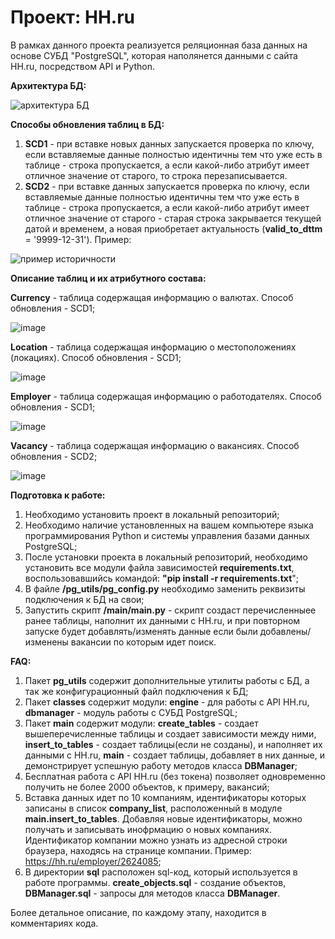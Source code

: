 # Проект: HH.ru

В рамках данного проекта реализуется реляционная база данных на основе СУБД "PostgreSQL", которая наполянется данными с сайта HH.ru, посредством API и Python.

**Архитектура БД:**

![архитектура БД](https://user-images.githubusercontent.com/123110865/233460105-7e5247c9-0077-422c-b0c3-7fddd16db7c6.png)

**Способы обновления таблиц в БД:**
1. **SCD1** - при вставке новых данных запускается проверка по ключу, если вставляемые данные полностью идентичны тем что уже есть в таблице - строка пропускается, а если какой-либо атрибут имеет отличное значение от старого, то строка перезаписывается.
2. **SCD2** - при вставке данных запускается проверка по ключу, если вставляемые данные полностью идентичны тем что уже есть в таблице - строка пропускается, а если какой-либо атрибут имеет отличное значение от старого - старая строка закрывается текущей датой и временем, а новая приобретает актуальность (**valid_to_dttm** = '9999-12-31'). Пример:

![пример историчности](https://user-images.githubusercontent.com/123110865/233473442-89029e31-0b92-4eab-8963-4bfdd2d4d4b1.png)

**Описание таблиц и их атрибутного состава:**

**Currency** - таблица содержащая информацию о валютах. Способ обновления - SCD1;

![image](https://user-images.githubusercontent.com/123110865/233463879-97e73185-a20f-4f5f-80ce-5bf1bc37dfd7.png)

**Location** - таблица содержащая информацию о местоположениях (локациях). Способ обновления - SCD1;

![image](https://user-images.githubusercontent.com/123110865/233466143-52bff06a-6295-434d-87d0-345b1568acf5.png)

**Employer** - таблица содержащая информацию о работодателях. Способ обновления - SCD1;

![image](https://user-images.githubusercontent.com/123110865/233468442-dc332a7b-3402-4e24-8f36-c51eb393de56.png)

**Vacancy** - таблица содержащая информацию о вакансиях. Способ обновления - SCD2;

![image](https://user-images.githubusercontent.com/123110865/233471440-9011aab9-a991-4e87-8e35-e0d72c77f322.png)

**Подготовка к работе:**
1. Необходимо установить проект в локальный репозиторий;
2. Необходимо наличие установленных на вашем компьютере языка программирования Python и системы управления базами данных PostgreSQL;
3. После установки проекта в локальный репозиторий, необходимо установить все модули файла зависимостей **requirements.txt**, воспользовавшийсь командой: **"pip install -r requirements.txt**";
4. В файле **/pg_utils/pg_config.py** необходимо заменить реквизиты подключения к БД на свои;
5. Запустить скрипт **/main/main.py** - скрипт создаст перечисленныее ранее таблицы, наполнит их данными с HH.ru, и при повторном запуске будет добавлять/изменять данные если были добавлены/изменены вакансии по которым идет поиск.

**FAQ:**
1. Пакет **pg_utils** содержит дополнительные утилиты работы с БД, а так же конфигурационный файл подключения к БД;
2. Пакет **classes** содержит модули: **engine** - для работы с API HH.ru, **dbmanager** - модуль работы с СУБД PostgreSQL;
3. Пакет **main** содержит модули: **create_tables** - создает вышеперечисленные таблицы и создает зависимости между ними, **insert_to_tables** - создает таблицы(если не созданы), и наполняет их данными с HH.ru, **main** - создает таблицы, добавляет в них данные, и демонстрирует успешную работу методов класса **DBManager**;
4. Бесплатная работа с API HH.ru (без токена) позволяет одновременно получить не более 2000 объектов, к примеру, вакансий;
5. Вставка данных идет по 10 компаниям, идентификаторы которых записаны в список **company_list**, расположенный в модуле **main.insert_to_tables**. Добавляя новые идентификаторы, можно получать и записывать инофрмацию о новых компаниях. Идентификатор компании можно узнать из адресной строки браузера, находясь на странице компании. Пример: https://hh.ru/employer/2624085;
6. В директории **sql** расположен sql-код, который используется в работе программы. **create_objects.sql** - создание объектов, **DBManager.sql** - запросы для методов класса **DBManager**.

Более детальное описание, по каждому этапу, находится в комментариях кода.





